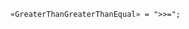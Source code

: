 <!-- This file is generated automatically by infrastructure scripts. Please don't edit by hand. -->

<!-- markdownlint-disable first-line-h1 -->

```{ .ebnf .slang-ebnf #GreaterThanGreaterThanEqual }
«GreaterThanGreaterThanEqual» = ">>=";
```
